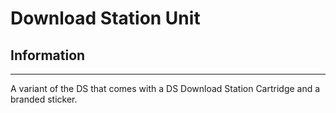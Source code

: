# Download Station Unit

## Information
---
A variant of the DS that comes with a DS Download Station Cartridge and a branded sticker.